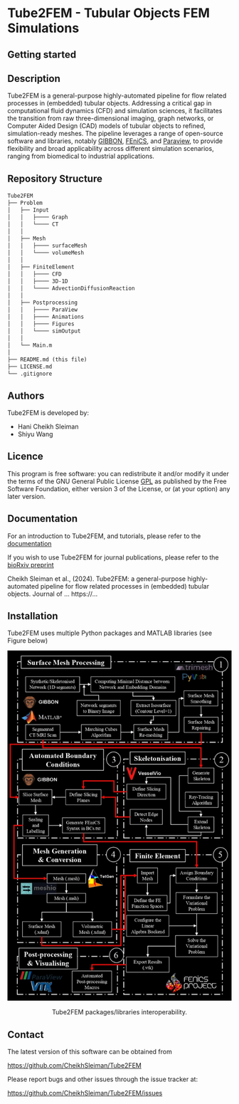 ﻿# Tube2FEM - Tubular Objects FEM Simulations


Getting started
---------------


Description
-----------
Tube2FEM is a general-purpose highly-automated pipeline for flow related processes in (embedded) tubular objects. 
Addressing a critical gap in computational fluid dynamics (CFD) and simulation sciences, it facilitates the transition from raw three-dimensional imaging, graph networks, or Computer Aided Design (CAD) models of tubular objects to refined, simulation-ready meshes.
The pipeline leverages a range of open-source software and libraries, notably [GIBBON](https://www.gibboncode.org), [FEniCS](https://fenicsproject.org/), and [Paraview](https://www.paraview.org/), to provide
flexibility and broad applicability across different simulation scenarios, ranging from biomedical to industrial applications.



## Repository Structure
```
Tube2FEM
├── Problem
│   ├── Input
│   │   ├──── Graph
│   │	└──── CT
│   │
│   ├── Mesh
│   │   ├──── surfaceMesh
│   │	└──── volumeMesh 
│   │
│   ├── FiniteElement
│   │   ├──── CFD
│   │	├──── 3D-1D
│   │   └──── AdvectionDiffusionReaction
│   │
│   ├── Postprocessing
│   │   ├──── ParaView
│   │   ├──── Animations
│   │   ├──── Figures
│   │   └──── simOutput
│   │
│   └── Main.m
│
├── README.md (this file)
├── LICENSE.md
└── .gitignore
```

Authors
-------
Tube2FEM is developed by:

  * Hani Cheikh Sleiman
  * Shiyu Wang

Licence
-------
This program is free software: you can redistribute it and/or modify it under the terms of the GNU General Public License [GPL](https://github.com/CheikhSleiman/Tube2FEM/blob/main/LICENSE.txt) as published by the Free Software Foundation, either version 3 of the License, or (at your option) any later version.




Documentation
-------------
For an introduction to Tube2FEM, and tutorials, please refer to the [documentation](https://readthedocs.org/)

If you wish to use Tube2FEM for journal publications, please refer to the [bioRxiv preprint](https://www.biorxiv.org/content/10.1101/2024.06.22.600203v1)

Cheikh Sleiman et al., (2024). Tube2FEM: a general-purpose highly-automated pipeline for flow related processes in (embedded) tubular objects. Journal of ... https://...


Installation
------------
Tube2FEM uses multiple Python packages and MATLAB libraries (see Figure below)

![PDF Preview](figs/InteroperabilityDarkMode.jpg)
<div align="center">Tube2FEM packages/libraries interoperability.</div>



Contact
-------
The latest version of this software can be obtained from

  https://github.com/CheikhSleiman/Tube2FEM

Please report bugs and other issues through the issue tracker at:

  https://github.com/CheikhSleiman/Tube2FEM/issues
